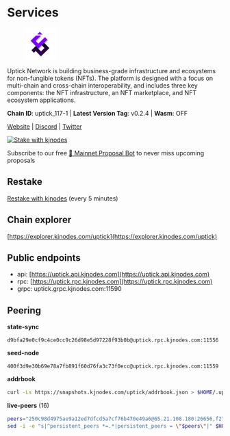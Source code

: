 # Services

<figure><img src="https://raw.githubusercontent.com/kj89/cosmos-images/main/logos/uptick.png" alt=""><figcaption></figcaption></figure>

Uptick Network is building business-grade infrastructure and  ecosystems for non-fungible tokens (NFTs). The platform is  designed with a focus on multi-chain and cross-chain interoperability,  and includes three key components: the NFT infrastructure, an NFT  marketplace, and NFT ecosystem applications.

**Chain ID**: uptick_117-1 | **Latest Version Tag**: v0.2.4 | **Wasm**: OFF

[Website](https://uptick.network) | [Discord](https://discord.gg/UzeHS7fu5H) | [Twitter](https://twitter.com/uptickproject)

[![Stake with kjnodes](https://i.ibb.co/cr44Q8j/button-stake-with-kjnodes.png)](https://restake.app/uptick/uptickvaloper1jqpaf0vgzlxvjx5meq8huweuv2nguqe20seefq)

Subscribe to our free [🤖 Mainnet Proposal Bot](https://t.me/kjnodes_proposal_bot) to never miss upcoming proposals

## Restake

[Restake with kjnodes](https://restake.app/uptick/uptickvaloper1jqpaf0vgzlxvjx5meq8huweuv2nguqe20seefq) (every 5 minutes)
## Chain explorer
[https://explorer.kjnodes.com/uptick](https://explorer.kjnodes.com/uptick)

## Public endpoints

* api: [https://uptick.api.kjnodes.com](https://uptick.api.kjnodes.com)
* rpc: [https://uptick.rpc.kjnodes.com](https://uptick.rpc.kjnodes.com)
* grpc: uptick.grpc.kjnodes.com:11590

## Peering

**state-sync**

```text
d9bfa29e0cf9c4ce0cc9c26d98e5d97228f93b0b@uptick.rpc.kjnodes.com:11556
```

**seed-node**

```text
400f3d9e30b69e78a7fb891f60d76fa3c73f0ecc@uptick.rpc.kjnodes.com:11559
```

**addrbook**
```bash
curl -Ls https://snapshots.kjnodes.com/uptick/addrbook.json > $HOME/.uptickd/config/addrbook.json
```

**live-peers** (16)
```bash
peers="250c98d4975ae9a12ed7dfcd5a7cf76b470e49a6@65.21.108.180:26656,f2710fe78495a0645b690dbf9296b5d62bc2a39f@148.113.6.229:20456,d3107602737ec267cd963672d14068b4f30fc633@213.239.207.175:26651,8e924a598a06e29c9f84a0d68b6149f1524c1819@57.128.109.11:26656,d9bfa29e0cf9c4ce0cc9c26d98e5d97228f93b0b@65.109.88.38:11556,78017b785ef1f781a1f4090f9ecf4adb2b476ab9@217.197.117.53:36656,1160d5e94fbce4f8ccabb0203344c673f3af3fb6@141.94.139.233:27656,ffd85619e0baed6ad09eec1e9c1651ded8e00b3b@82.165.186.119:26656,f05733da50967e3955e11665b1901d36291dfaee@65.108.195.30:21656,755c376ec8df0c6fce6d3e28f3d9054de4fe456f@81.30.157.35:17656,29269b318b35005b4ac39d010cbc3c41a5ab0833@185.144.99.33:26656,b45ee634889abf61c7212b03dbddb853a8a3bc09@185.48.24.112:15656,34d86f3a8dfce7d8b615563c587433c65792f104@185.219.142.221:15656,34d28eeb7be1b245fd64ba2df4cdf62b5eb60dd3@202.61.240.155:30001,632c2362378546ab77883077861f38405c378d06@104.194.8.68:60556,6efbb5b3a57a285a807c6ac9390278bfd58a8378@65.21.172.60:16656"
sed -i -e "s|^persistent_peers *=.*|persistent_peers = \"$peers\"|" $HOME/.uptickd/config/config.toml
```
